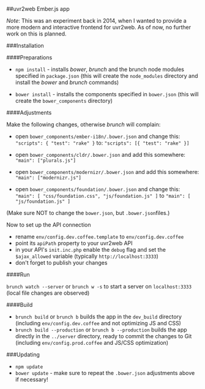 ##uvr2web Ember.js app

*Note*: This was an experiment back in 2014, when I wanted to provide a more
modern and interactive frontend for uvr2web. As of now, no further work on this
is planned.

###Installation

####Preparations

- `npm install` - installs *bower*, *brunch* and the brunch node modules specified in `package.json`
  (this will create the `node_modules` directory and install the *bower* and *brunch* commands)

- `bower install` - installs the components specified in `bower.json`
  (this will create the `bower_components` directory)

####Adjustments

Make the following changes, otherwise *brunch* will complain:

- open `bower_components/ember-i18n/.bower.json` and change this: 
  `"scripts": { "test": "rake" }` to:
  `"scripts": [{ "test": "rake" }]`

- open `bower_components/cldr/.bower.json` and add this somewhere:
  `"main": ["plurals.js"]`

- open `bower_components/modernizr/.bower.json` and add this somewhere:
  `"main": ["modernizr.js"]`
  
- open `bower_components/foundation/.bower.json` and change this:
  `"main": [ "css/foundation.css", "js/foundation.js" ]` to `"main": [ "js/foundation.js" ]`

(Make sure NOT to change the `bower.json`, but `.bower.json`files.)

Now to set up the API connection
- rename `env/config.dev.coffee.template` to `env/config.dev.coffee`
- point its `apiPath` property to your uvr2web API
- in your API's `init.inc.php` enable the `debug` flag and set the `$ajax_allowed` variable (typically `http://localhost:3333`)
- don't forget to publish your changes

####Run

`brunch watch --server` or `brunch w -s` to start a server on `localhost:3333` (local file changes are observed)

####Build

- `brunch build` or `brunch b` builds the app in the `dev_build` directory (including `env/config.dev.coffee` and not optimizing JS and CSS)
- `brunch build --production` or `brunch b --production` builds the app directly in the `../server` directory, ready to commit the changes to Git (including `env/config.prod.coffee` and JS/CSS optimization)

###Updating
- `npm update`
- `bower update` - make sure to repeat the `.bower.json` adjustments above if necessary!

